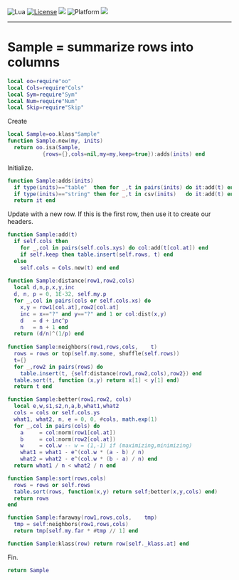 
<img alt="Lua" src="https://img.shields.io/badge/lua-v5.4-blue">&nbsp;<a 
href="https://github.com/timm/keys/blob/master/LICENSE.md"><img
alt="License" src="https://img.shields.io/badge/license-unlicense-red"></a> <img
src="https://img.shields.io/badge/purpose-ai%20,%20se-blueviolet"> <img
alt="Platform" src="https://img.shields.io/badge/platform-osx%20,%20linux-lightgrey"> <a
href="https://github.com/timm/keys/actions"><img
src="https://github.com/timm/keys/actions/workflows/unit-test.yml/badge.svg"></a>

<hr>

# Sample = summarize rows into columns

```lua
local oo=require"oo"
local Cols=require"Cols"
local Sym=require"Sym"
local Num=require"Num"
local Skip=require"Skip"
```
Create

```lua
local Sample=oo.klass"Sample"
function Sample.new(my, inits)
  return oo.isa(Sample,
           {rows={},cols=nil,my=my,keep=true}):adds(inits) end
```
Initialize.

```lua
function Sample:adds(inits)
  if type(inits)=="table"  then for _,t in pairs(inits) do it:add(t) end end
  if type(inits)=="string" then for _,t in csv(inits)   do it:add(t) end end
  return it end
```
Update with a new row. If this is the first row, then use it to create our
headers.

```lua
function Sample:add(t)
  if self.cols then
    for _,col in pairs(self.cols.xys) do col:add(t[col.at]) end
    if self.keep then table.insert(self.rows, t) end
  else
    self.cols = Cols.new(t) end end
   
function Sample:distance(row1,row2,cols)
  local d,n,p,x,y,inc
  d, n, p = 0, 1E-32, self.my.p
  for _,col in pairs(cols or self.cols.xs) do
    x,y = row1[col.at],row2[col.at]
    inc = x=="?" and y=="?" and 1 or col:dist(x,y)
    d   = d + inc^p 
    n   = n + 1 end
  return (d/n)^(1/p) end
    
function Sample:neighbors(row1,rows,cols,    t)
  rows = rows or top(self.my.some, shuffle(self.rows))
  t={}
  for _,row2 in pairs(rows) do 
    table.insert(t, {self:distance(row1,row2,cols),row2}) end
  table.sort(t, function (x,y) return x[1] < y[1] end)
  return t end

function Sample:better(row1,row2, cols)
  local e,w,s1,s2,n,a,b,what1,what2
  cols = cols or self.cols.ys
  what1, what2, n, e = 0, 0, #cols, math.exp(1)
  for _,col in pairs(cols) do
    a     = col:norm(row1[col.at])
    b     = col:norm(row2[col.at])
    w     = col.w -- w = (1,-1) if (maximizing,minimizing)
    what1 = what1 - e^(col.w * (a - b) / n)
    what2 = what2 - e^(col.w * (b - a) / n) end
  return what1 / n < what2 / n end

function Sample:sort(rows,cols)
  rows = rows or self.rows
  table.sort(rows, function(x,y) return self;better(x,y,cols) end)
  return rows
end

function Sample:faraway(row1,rows,cols,    tmp)
  tmp = self:neighbors(row1,rows,cols)
  return tmp[self.my.far * #tmp // 1] end

function Sample:klass(row) return row[self._klass.at] end
```
Fin.

```lua
return Sample

```
